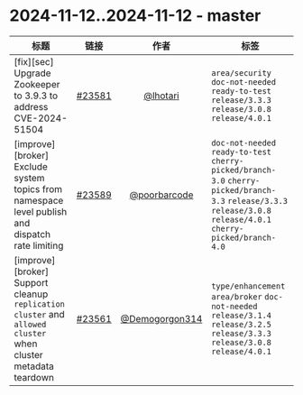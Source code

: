 # 2024-11-12..2024-11-12 - master
| 标题 | 链接 | 作者 | 标签 |
| - | :--: | :--: | - |
| [fix][sec] Upgrade Zookeeper to 3.9.3 to address CVE-2024-51504 | [#23581](https://github.com/apache/pulsar/pull/23581) | [@lhotari](https://github.com/lhotari) | `area/security` `doc-not-needed` `ready-to-test` `release/3.3.3` `release/3.0.8` `release/4.0.1`  | 
| [improve][broker] Exclude system topics from namespace level publish and dispatch rate limiting | [#23589](https://github.com/apache/pulsar/pull/23589) | [@poorbarcode](https://github.com/poorbarcode) | `doc-not-needed` `ready-to-test` `cherry-picked/branch-3.0` `cherry-picked/branch-3.3` `release/3.3.3` `release/3.0.8` `release/4.0.1` `cherry-picked/branch-4.0`  | 
| [improve][broker] Support cleanup `replication cluster` and `allowed cluster` when cluster metadata teardown | [#23561](https://github.com/apache/pulsar/pull/23561) | [@Demogorgon314](https://github.com/Demogorgon314) | `type/enhancement` `area/broker` `doc-not-needed` `release/3.1.4` `release/3.2.5` `release/3.3.3` `release/3.0.8` `release/4.0.1`  | 
